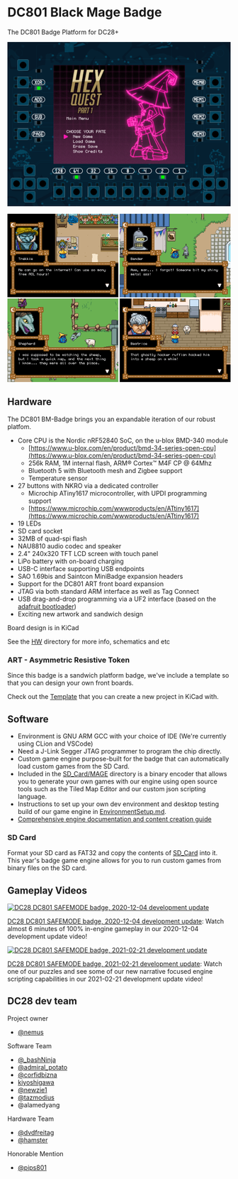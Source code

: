 # DC801 Black Mage Badge
The DC801 Badge Platform for DC28+

![DC801 Black Mage Game 2020 main menu](SD_Card/MAGE/docs_images/main-menu.gif)

![DC801 Black Mage Game 2020 sample gameplay (screen only)](SD_Card/MAGE/docs_images/game-sample-x4.png)

## Hardware
The DC801 BM-Badge brings you an expandable iteration of our robust platfom.

 - Core CPU is the Nordic nRF52840 SoC, on the u-blox BMD-340 module
   - [https://www.u-blox.com/en/product/bmd-34-series-open-cpu](https://www.u-blox.com/en/product/bmd-34-series-open-cpu)
   - 256k RAM, 1M internal flash, ARM® Cortex™ M4F CP @ 64Mhz
   - Bluetooth 5 with Bluetooth mesh and Zigbee support
   - Temperature sensor
 - 27 buttons with NKRO via a dedicated controller
   - Microchip ATiny1617 microcontroller, with UPDI programming support
   - [https://www.microchip.com/wwwproducts/en/ATtiny1617](https://www.microchip.com/wwwproducts/en/ATtiny1617)
 - 19 LEDs
 - SD card socket
 - 32MB of quad-spi flash
 - NAU8810 audio codec and speaker
 - 2.4" 240x320 TFT LCD screen with touch panel
 - LiPo battery with on-board charging
 - USB-C interface supporting USB endpoints
 - SAO 1.69bis and Saintcon MiniBadge expansion headers
 - Support for the DC801 ART front board expansion
 - JTAG via both standard ARM interface as well as Tag Connect
 - USB drag-and-drop programming via a UF2 interface (based on the [adafruit bootloader](https://github.com/adafruit/Adafruit_nRF52_Bootloader))
 - Exciting new artwork and sandwich design

Board design is in KiCad

See the [HW](/HW) directory for more info, schematics and etc

### ART - Asymmetric Resistive Token
Since this badge is a sandwich platform badge, we've include a template so that you can design your own front boards.

Check out the [Template](/HW/ART/Template) that you can create a new project in KiCad with.

## Software
 - Environment is GNU ARM GCC with your choice of IDE (We're currently using CLion and VSCode)
 - Need a J-Link Segger JTAG programmer to program the chip directly.
 - Custom game engine purpose-built for the badge that can automatically load custom games from the SD Card.
 - Included in the [SD_Card/MAGE](/SD_Card/MAGE) directory is a binary encoder that allows you to generate your own games with our engine using open source tools such as the Tiled Map Editor and our custom json scripting language.
 - Instructions to set up your own dev environment and desktop testing build of our game engine in [EnvironmentSetup.md](/EnvironmentSetup.md).
 - [Comprehensive engine documentation and content creation guide](SD_Card/MAGE/README.md)

### SD Card
Format your SD card as FAT32 and copy the contents of [SD_Card](SD_Card) into it.
This year's badge game engine allows for you to run custom games from binary files on the SD card.

## Gameplay Videos

<a href="https://vimeo.com/487527877" target="_blank"><img src="https://i.vimeocdn.com/video/1008891350" alt="DC28 DC801 SAFEMODE badge, 2020-12-04 development update" /></a>

[DC28 DC801 SAFEMODE badge, 2020-12-04 development update](https://vimeo.com/487527877): Watch almost 6 minutes of 100% in-engine gameplay in our 2020-12-04 development update video!

<a href="https://vimeo.com/515088170" target="_blank"><img src="https://i.vimeocdn.com/video/1066639355" alt="DC28 DC801 SAFEMODE badge, 2021-02-21 development update" /></a>

[DC28 DC801 SAFEMODE badge, 2021-02-21 development update](https://vimeo.com/515088170):
Watch one of our puzzles and see some of our new narrative focused engine scripting capabilities in our 2021-02-21 development update video!

## DC28 dev team

Project owner
- [@nemus](https://twitter.com/Nemus801)

Software Team
- [@_bashNinja](https://twitter.com/_bashNinja)
- [@admiral_potato](https://twitter.com/admiral_potato)
- [@corfidbizna](https://twitter.com/corfidbizna)
- [kiyoshigawa](https://twa.ninja/)
- [@newzie1](https://twitter.com/newzie1)
- [@tazmodius](https://twitter.com/tazmodius)
- @alamedyang

Hardware Team
- [@dvdfreitag](https://twitter.com/dvdfreitag)
- [@hamster](https://twitter.com/hamster)

Honorable Mention
- [@pips801](https://twitter.com/pips801)